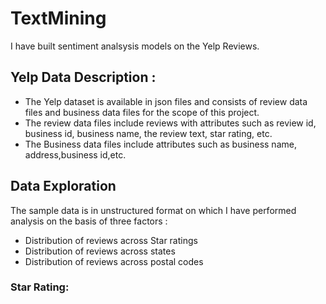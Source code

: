 # TextMining

I have built sentiment analsysis models on the Yelp Reviews.

## Yelp Data Description :

* The Yelp dataset is available in json files and consists of review data files and business data files for the scope of this project.
* The review data files include reviews with attributes such as review id, business id, business name, the review text, star rating, etc. 
* The Business data files include attributes such as business name, address,business id,etc.

## Data Exploration 

The sample data is in unstructured format on which I have performed analysis on the basis of three factors :
* Distribution of reviews across Star ratings
* Distribution of reviews across states
* Distribution of reviews across postal codes

### Star Rating:


